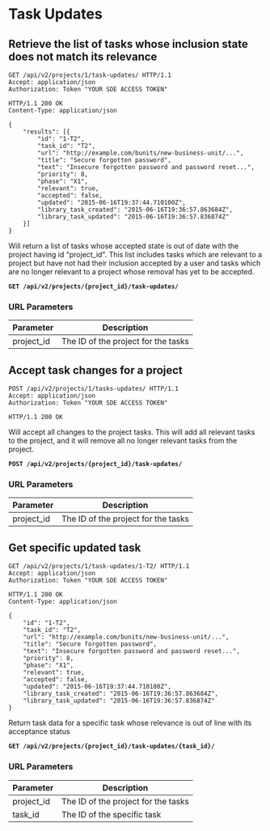 # Task Updates

## Retrieve the list of tasks whose inclusion state does not match its relevance

```http
GET /api/v2/projects/1/task-updates/ HTTP/1.1
Accept: application/json
Authorization: Token "YOUR SDE ACCESS TOKEN"
```

```http
HTTP/1.1 200 OK
Content-Type: application/json

{
    "results": [{
        "id": "1-T2",
        "task_id": "T2",
        "url": "http://example.com/bunits/new-business-unit/...",
        "title": "Secure forgotten password",
        "text": "Insecure forgotten password and password reset...",
        "priority": 8,
        "phase": "X1",
        "relevant": true,
        "accepted": false,
        "updated": "2015-06-16T19:37:44.710100Z",
        "library_task_created": "2015-06-16T19:36:57.863684Z",
        "library_task_updated": "2015-06-16T19:36:57.836874Z"
    }]
}
```

Will return a list of tasks whose accepted state is out of date with the project
having id "project_id". This list includes tasks which are relevant to a project
but have not had their inclusion accepted by a user and tasks which
are no longer relevant to a project whose removal has yet to be accepted.

**`GET /api/v2/projects/{project_id}/task-updates/`**

### URL Parameters

Parameter  | Description
---------- | ------------
project_id | The ID of the project for the tasks










## Accept task changes for a project

```http
POST /api/v2/projects/1/tasks-updates/ HTTP/1.1
Accept: application/json
Authorization: Token "YOUR SDE ACCESS TOKEN"
```

```http
HTTP/1.1 200 OK
```

Will accept all changes to the project tasks. This will add all relevant tasks
to the project, and it will remove all no longer relevant tasks from the project.

**`POST /api/v2/projects/{project_id}/task-updates/`**

### URL Parameters

Parameter  | Description
---------- | ------------
project_id | The ID of the project for the tasks










## Get specific updated task

```http
GET /api/v2/projects/1/task-updates/1-T2/ HTTP/1.1
Accept: application/json
Authorization: Token "YOUR SDE ACCESS TOKEN"
```

```http
HTTP/1.1 200 OK
Content-Type: application/json

{
    "id": "1-T2",
    "task_id": "T2",
    "url": "http://example.com/bunits/new-business-unit/...",
    "title": "Secure forgotten password",
    "text": "Insecure forgotten password and password reset...",
    "priority": 8,
    "phase": "X1",
    "relevant": true,
    "accepted": false,
    "updated": "2015-06-16T19:37:44.710100Z",
    "library_task_created": "2015-06-16T19:36:57.863684Z",
    "library_task_updated": "2015-06-16T19:36:57.836874Z"
}
```

Return task data for a specific task whose relevance is out of line with its
acceptance status

**`GET /api/v2/projects/{project_id}/task-updates/{task_id}/`**

### URL Parameters

Parameter  | Description
---------- | ------------
project_id | The ID of the project for the tasks
task_id    | The ID of the specific task
